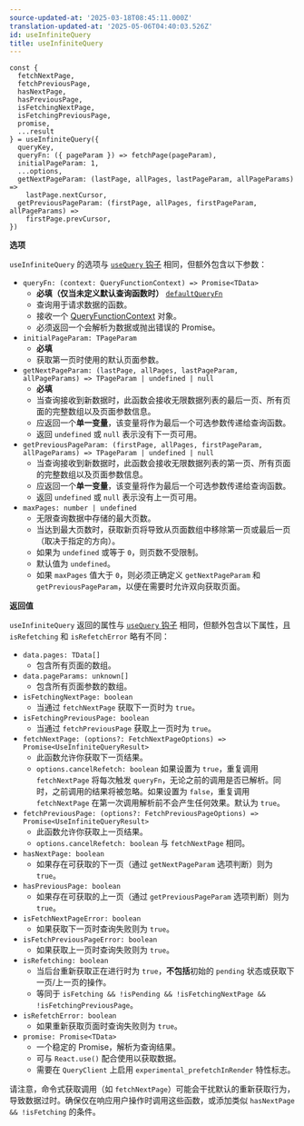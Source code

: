 ```yaml
---
source-updated-at: '2025-03-18T08:45:11.000Z'
translation-updated-at: '2025-05-06T04:40:03.526Z'
id: useInfiniteQuery
title: useInfiniteQuery
---
```


```tsx
const {
  fetchNextPage,
  fetchPreviousPage,
  hasNextPage,
  hasPreviousPage,
  isFetchingNextPage,
  isFetchingPreviousPage,
  promise,
  ...result
} = useInfiniteQuery({
  queryKey,
  queryFn: ({ pageParam }) => fetchPage(pageParam),
  initialPageParam: 1,
  ...options,
  getNextPageParam: (lastPage, allPages, lastPageParam, allPageParams) =>
    lastPage.nextCursor,
  getPreviousPageParam: (firstPage, allPages, firstPageParam, allPageParams) =>
    firstPage.prevCursor,
})
```

**选项**

`useInfiniteQuery` 的选项与 [`useQuery` 钩子](./useQuery.md) 相同，但额外包含以下参数：

- `queryFn: (context: QueryFunctionContext) => Promise<TData>`
  - **必填（仅当未定义默认查询函数时）** [`defaultQueryFn`](../guides/default-query-function.md)
  - 查询用于请求数据的函数。
  - 接收一个 [QueryFunctionContext](../guides/query-functions.md#queryfunctioncontext) 对象。
  - 必须返回一个会解析为数据或抛出错误的 Promise。
- `initialPageParam: TPageParam`
  - **必填**
  - 获取第一页时使用的默认页面参数。
- `getNextPageParam: (lastPage, allPages, lastPageParam, allPageParams) => TPageParam | undefined | null`
  - **必填**
  - 当查询接收到新数据时，此函数会接收无限数据列表的最后一页、所有页面的完整数组以及页面参数信息。
  - 应返回一个**单一变量**，该变量将作为最后一个可选参数传递给查询函数。
  - 返回 `undefined` 或 `null` 表示没有下一页可用。
- `getPreviousPageParam: (firstPage, allPages, firstPageParam, allPageParams) => TPageParam | undefined | null`
  - 当查询接收到新数据时，此函数会接收无限数据列表的第一页、所有页面的完整数组以及页面参数信息。
  - 应返回一个**单一变量**，该变量将作为最后一个可选参数传递给查询函数。
  - 返回 `undefined` 或 `null` 表示没有上一页可用。
- `maxPages: number | undefined`
  - 无限查询数据中存储的最大页数。
  - 当达到最大页数时，获取新页将导致从页面数组中移除第一页或最后一页（取决于指定的方向）。
  - 如果为 `undefined` 或等于 `0`，则页数不受限制。
  - 默认值为 `undefined`。
  - 如果 `maxPages` 值大于 `0`，则必须正确定义 `getNextPageParam` 和 `getPreviousPageParam`，以便在需要时允许双向获取页面。

**返回值**

`useInfiniteQuery` 返回的属性与 [`useQuery` 钩子](./useQuery.md) 相同，但额外包含以下属性，且 `isRefetching` 和 `isRefetchError` 略有不同：

- `data.pages: TData[]`
  - 包含所有页面的数组。
- `data.pageParams: unknown[]`
  - 包含所有页面参数的数组。
- `isFetchingNextPage: boolean`
  - 当通过 `fetchNextPage` 获取下一页时为 `true`。
- `isFetchingPreviousPage: boolean`
  - 当通过 `fetchPreviousPage` 获取上一页时为 `true`。
- `fetchNextPage: (options?: FetchNextPageOptions) => Promise<UseInfiniteQueryResult>`
  - 此函数允许你获取下一页结果。
  - `options.cancelRefetch: boolean` 如果设置为 `true`，重复调用 `fetchNextPage` 将每次触发 `queryFn`，无论之前的调用是否已解析。同时，之前调用的结果将被忽略。如果设置为 `false`，重复调用 `fetchNextPage` 在第一次调用解析前不会产生任何效果。默认为 `true`。
- `fetchPreviousPage: (options?: FetchPreviousPageOptions) => Promise<UseInfiniteQueryResult>`
  - 此函数允许你获取上一页结果。
  - `options.cancelRefetch: boolean` 与 `fetchNextPage` 相同。
- `hasNextPage: boolean`
  - 如果存在可获取的下一页（通过 `getNextPageParam` 选项判断）则为 `true`。
- `hasPreviousPage: boolean`
  - 如果存在可获取的上一页（通过 `getPreviousPageParam` 选项判断）则为 `true`。
- `isFetchNextPageError: boolean`
  - 如果获取下一页时查询失败则为 `true`。
- `isFetchPreviousPageError: boolean`
  - 如果获取上一页时查询失败则为 `true`。
- `isRefetching: boolean`
  - 当后台重新获取正在进行时为 `true`，**不包括**初始的 `pending` 状态或获取下一页/上一页的操作。
  - 等同于 `isFetching && !isPending && !isFetchingNextPage && !isFetchingPreviousPage`。
- `isRefetchError: boolean`
  - 如果重新获取页面时查询失败则为 `true`。
- `promise: Promise<TData>`
  - 一个稳定的 Promise，解析为查询结果。
  - 可与 `React.use()` 配合使用以获取数据。
  - 需要在 `QueryClient` 上启用 `experimental_prefetchInRender` 特性标志。

请注意，命令式获取调用（如 `fetchNextPage`）可能会干扰默认的重新获取行为，导致数据过时。确保仅在响应用户操作时调用这些函数，或添加类似 `hasNextPage && !isFetching` 的条件。
